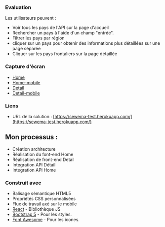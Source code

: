 ### Evaluation

Les utilisateurs peuvent :

- Voir tous les pays de l'API sur la page d'accueil
- Rechercher un pays à l'aide d'un champ "entrée".
- Filtrer les pays par région
- cliquer sur un pays pour obtenir des informations plus détaillées sur une page séparée
- Cliquer sur les pays frontaliers sur la page détaillée

### Capture d'écran

- [Home](screenshot/home.png)
- [Home-mobile](screenshot/home-mobile.png)
- [Detail](screenshot/Detail.png)
- [Detail-mobile](screenshot/Detail-mobile.png)

### Liens

- URL de la solution : [https://sewema-test.herokuapp.com/](https://sewema-test.herokuapp.com/)

## Mon processus :

- Création architecture
- Réalisation du font-end Home
- Réalisation de front-end Detail
- Integration API Détail
- Integration API Home

### Construit avec

- Balisage sémantique HTML5
- Propriétés CSS personnalisées
- Flux de travail axé sur le mobile
- [React](https://reactjs.org/) - Bibliothèque JS
- [Bootstrap 5](https://getbootstrap.com/docs/5.0/getting-started/introduction/) - Pour les styles.
- [Font Awesome](https://fontawesome.com) - Pour les icones.
